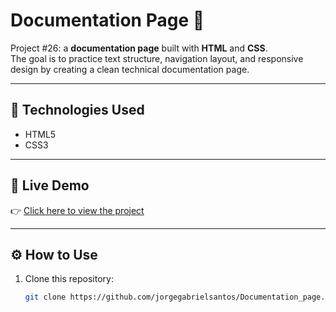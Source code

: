 # Documentation Page 📘

Project #26: a **documentation page** built with **HTML** and **CSS**.  
The goal is to practice text structure, navigation layout, and responsive design by creating a clean technical documentation page.

---

## 🚀 Technologies Used
- HTML5
- CSS3

---

## 🔗 Live Demo
👉 [Click here to view the project](https://jorgegabrielsantos.github.io/Documentation_page/)

---

## ⚙️ How to Use
1. Clone this repository:
   ```bash
   git clone https://github.com/jorgegabrielsantos/Documentation_page.git

 
